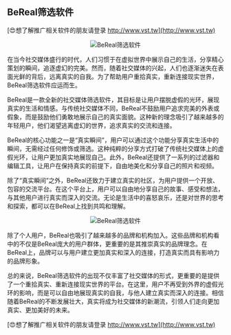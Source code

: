 ## **BeReal筛选软件**

[😍想了解推广相关软件的朋友请登录 http://www.vst.tw](http://www.vst.tw)

 <center><img src="https://vst.tw/MP4/tuiguang/png/2.png" alt="BeReal筛选软件"></center>

在当今社交媒体盛行的时代，人们习惯于在虚拟世界中展示自己的生活，分享精心策划的瞬间，追逐虚幻的完美。然而，随着社交媒体的兴起，人们也逐渐迷失在表面光鲜的背后，远离真实的自我。为了帮助用户重拾真实，重新连接现实世界，BeReal筛选软件应运而生。

BeReal是一款全新的社交媒体筛选软件，其目标是让用户摆脱虚假的光环，展现真实的生活和情感。与传统社交媒体不同，BeReal不鼓励用户追求完美的外表或假象，而是鼓励他们勇敢地展示自己的真实面貌。这种新的理念吸引了越来越多的年轻用户，他们渴望逃离虚幻的世界，追求真实的交流和连接。

BeReal的核心功能之一是“真实瞬间”，用户可以通过这个功能分享真实生活中的瞬间，无需经过任何修饰或筛选。这种纯粹的分享方式打破了传统社交媒体上的虚假光环，让用户更加真实地展现自己。此外，BeReal还提供了一系列的过滤器和编辑工具，让用户在保持真实的前提下，自由地美化和分享自己的照片和视频。

除了“真实瞬间”之外，BeReal还致力于建立真实的社区，为用户提供一个开放、包容的交流平台。在这个平台上，用户可以自由地分享自己的故事、感受和想法，与其他用户进行真实而深入的交流。无论是生活中的喜怒哀乐，还是对世界的思考和探索，都可以在BeReal上找到共鸣和理解。

 <center><img src="https://vst.tw/MP4/tuiguang/png/7.png" alt="BeReal筛选软件"></center>

除了个人用户，BeReal也吸引了越来越多的品牌和机构加入。这些品牌和机构看中的不仅是BeReal庞大的用户群体，更重要的是其推崇真实的品牌理念。在BeReal上，品牌可以与用户建立更加真实和深入的连接，打造真实而具有影响力的品牌形象。

总的来说，BeReal筛选软件的出现不仅丰富了社交媒体的形式，更重要的是提供了一个重拾真实、重新连接现实世界的平台。在这里，用户不再受到外界的虚假光环的影响，而是可以自由地展现真实的自我，与他人建立真实而深入的连接。相信随着BeReal的不断发展壮大，真实将成为社交媒体的新潮流，引领人们走向更加真实、更加美好的未来。

[😍想了解推广相关软件的朋友请登录 http://www.vst.tw](http://www.vst.tw)



